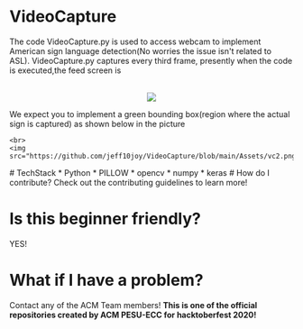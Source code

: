 # VideoCapture
  The code VideoCapture.py is used to access webcam to implement American sign language detection(No worries the issue isn't related to ASL).
  VideoCapture.py captures every third frame, presently when the code is executed,the feed screen is
  <p align="center">
  <b></b>
    <br>
    <img src="https://github.com/jeff10joy/VideoCapture/blob/main/Assets/vc1.png/">
  </p>

  
  We expect you to implement a green bounding box(region where the actual sign is captured) as shown 
  below in the picture
  <p align="center">

    <br>
    <img src="https://github.com/jeff10joy/VideoCapture/blob/main/Assets/vc2.png/">
</p>
# TechStack
  * Python
  * PILLOW
  * opencv
  * numpy 
  * keras
# How do I contribute?
  Check out the contributing guidelines to learn more!
  
# Is this beginner friendly?
  YES!
# What if I have a problem?
  Contact any of the ACM Team members!
  **This is one of the official repositories created by ACM PESU-ECC for hacktoberfest 2020!** 
